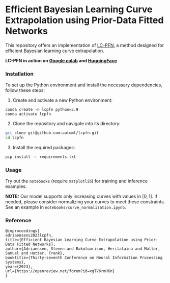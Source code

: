 
# Efficient Bayesian Learning Curve Extrapolation using Prior-Data Fitted Networks

This repository offers an implementation of [LC-PFN](https://openreview.net/pdf?id=xgTV6rmH6n), a method designed for efficient Bayesian learning curve extrapolation.

**LC-PFN in action on [Google colab](https://colab.research.google.com/drive/1JA2t91xgqZVfjZya41oW5vVQktv_YXhE?usp=sharing) and [HuggingFace](https://huggingface.co/spaces/herilalaina/lcpfn)**

### Installation

To set up the Python environment and install the necessary dependencies, follow these steps:

1. Create and activate a new Python environment:
```shell
conda create -n lcpfn python=3.9
conda activate lcpfn
```

2. Clone the repository and navigate into its directory:
```bash
git clone git@github.com:automl/lcpfn.git
cd lcpfn
```

3. Install the required packages:
```bash
pip install -r requirements.txt
```

### Usage

Try out the `notebooks` (require ``matplotlib``) for training and inference examples.

**NOTE:**  Our model supports only increasing curves with values in $[0,1]$. If needed, please consider normalizing your curves to meet these constraints. See an example in ``notebooks/curve_normalization.ipynb``.


### Reference

```
@inproceedings{
adriaensens2023lcpfn,
title={Efficient Bayesian Learning Curve Extrapolation using Prior-Data Fitted Networks},
author={Adriaensen, Steven and Rakotoarison, Herilalaina and Müller, Samuel and Hutter, Frank},
booktitle={Thirty-seventh Conference on Neural Information Processing Systems},
year={2023},
url={https://openreview.net/forum?id=xgTV6rmH6n}
}
```


